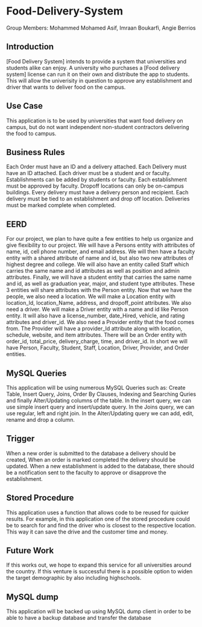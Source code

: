 # Food-Delivery-System
Group Members:
Mohammed Mohamed Asif, 
Imraan Boukarfi, 
Angie Berrios 

## Introduction
[Food Delivery System] intends to provide a system that universities and students alike can enjoy. A university who purchases a [Food delivery system] license can run it on their own and distribute the app to students. This will allow the univerisity in question to approve any establishment and driver that wants to deliver food on the campus. 

## Use Case
This application is to be used by universities that want food delivery on campus, but do not want independent non-student contractors delivering the food to campus.

## Business Rules
Each Order must have an ID and a delivery attached.
Each Delivery must have an ID attached.
Each driver must be a student and or faculty.
Establishments can be added by students or faculty.
Each establishment must be approved by faculty.
Dropoff locations can only be on-campus buildings.
Every delivery must have a delivery person and recipient.
Each delivery must be tied to an establishment and drop off location.
Deliveries must be marked complete when completed.
## EERD
For our project, we plan to have quite a few entities to help us organize and give flexibility to our project. We will have a Persons entity with attributes of name, id, cell phone number, and email address. We will then have a faculty entity with a shared attribute of name and id, but also two new attributes of highest degree and college. We will also have an entity called Staff which carries the same name and id attributes as well as position and admin attributes. Finally, we will have a student entity that carries the same name and id, as well as graduation year, major, and student type attributes. These 3 entities will share attributes with the Person entity. Now that we have the people, we also need a location. We will make a Location entity with location_Id, location_Name, address, and dropoff_point attributes. We also need a driver. We will make a Driver entity with a name and id like Person entity. It will also have a license_number, date_Hired, vehicle, and rating attributes and driver_id. We also need a Provider entity that the food comes from. The Provider will have a provider_Id attribute along with location, schedule, website, and item attributes. There will be an Order entity with order_id, total_price, delivery_charge, time, and driver_id. In short we will have Person, Faculty, Student, Staff, Location, Driver, Provider, and Order entities.
## MySQL Queries
This application will be using numerous MySQL Queries such as: Create Table, Insert Query, Joins, Order By Clauses, Indexing and Searching Quries and finally Alter/Updating columns of the table.
In the insert query, we can use simple insert query and insert/update query.
In the Joins query, we can use regular, left and right join.
In the Alter/Updating query we can add, edit, rename and drop a column.
## Trigger
When a new order is submitted to the database a delivery should be created,
When an order is marked completed the delivery should be updated.
When a new establishment is added to the database, there should be a notification sent to the faculty to approve or disapprove the establishment.
## Stored Procedure
This application uses a function that allows code to be reused for quicker results. For example, in this application one of the stored procedure could be to search for and find the driver who is closest to the respective location. This way it can save the drive and the customer time and money.

## Future Work
If this works out, we hope to expand this service for all universities around the country. 
If this venture is successful there is a possible option to widen the target demographic by also including highschools. 
## MySQL dump
This application will be backed up using MySQL dump client in order to be able to have a backup database and transfer the database
